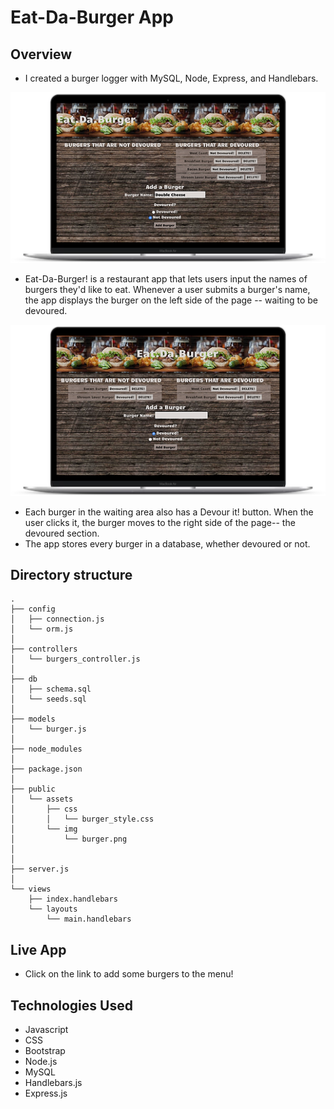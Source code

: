 # Eat-Da-Burger App

## Overview

* I created a burger logger with MySQL, Node, Express, and Handlebars. 


![alt text][add]

[add]:https://github.com/tellomp/burgerApp/blob/master/public/assets/images/addBurger.png "Add Burger"


* Eat-Da-Burger! is a restaurant app that lets users input the names of burgers they'd like to eat. Whenever a user submits a burger's name, the app displays the burger on the left side of the page -- waiting to be devoured.

![alt text][logo]

[logo]: https://github.com/tellomp/burgerApp/blob/master/public/assets/images/burgerApp.png "Eat-Da-Burger"


* Each burger in the waiting area also has a Devour it! button. When the user clicks it, the burger moves to the right side of the page-- the devoured section.
* The app stores every burger in a database, whether devoured or not.

## Directory structure
```
.
├── config
│   ├── connection.js
│   └── orm.js
│ 
├── controllers
│   └── burgers_controller.js
│
├── db
│   ├── schema.sql
│   └── seeds.sql
│
├── models
│   └── burger.js
│ 
├── node_modules
│ 
├── package.json
│
├── public
│   └── assets
│       ├── css
│       │   └── burger_style.css
│       └── img
│           └── burger.png
│   
│
├── server.js
│
└── views
    ├── index.handlebars
    └── layouts
        └── main.handlebars
```
        
## Live App
* Click on the link to add some burgers to the menu! 

## Technologies Used
* Javascript
* CSS
* Bootstrap
* Node.js
* MySQL
* Handlebars.js
* Express.js
